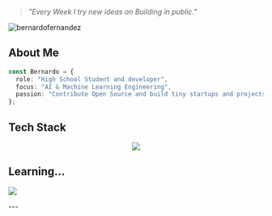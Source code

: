 > *"Every Week I try new ideas on Building in public."*

<p align="left"> <img src="https://komarev.com/ghpvc/?username=bernardofernandezz" alt="bernardofernandez" /> </p>

## About Me
```typescript
const Bernardo = {
  role: "High School Student and developer",
  focus: "AI & Machine Learning Engineering",
  passion: "Contribute Open Source and build tiny startups and projects"
};
```

## Tech Stack
<p align="center">
<img src="https://skillicons.dev/icons?i=ts,react,nextjs,nodejs,postgres,arduino,linux,py,vscode,vercel,supabase,firebase,bash,k8s,grafana,docker,googlecloud"/>
</p>

## Learning...
<p align="flex-start">
<img src="https://skillicons.dev/icons?i=aws,terraform"/>
</p>
---

